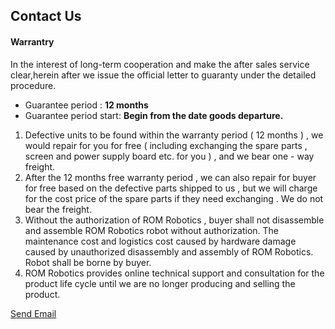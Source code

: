 ## Contact Us
#### Warrantry
<p></p>
In the interest of long-term cooperation and make the after sales service clear,herein after we issue the official letter to guaranty under the detailed procedure.</p>
<ul>
<li>Guarantee period : <Strong>12 months</Strong></li>
<li>Guarantee period start: <Strong>Begin from the date goods departure.</Strong></li>
</ul>
<ol>
<li>Defective units to be found within the warranty period ( 12 months ) , we would repair for you for free ( including exchanging the spare parts , screen and power supply board etc. for you ) , and we bear one - way freight.</li>

<li>After the 12 months free warranty period , we can also repair for buyer for free based on the defective parts shipped to us , but we will charge for the cost price of the spare parts if they need exchanging . We do not bear the freight.</li>

<li>Without the authorization of ROM Robotics , buyer shall not disassemble and assemble ROM Robotics robot without authorization. The maintenance cost and logistics cost caused by hardware damage caused by unauthorized disassembly and assembly of ROM Robotics. Robot shall be borne by buyer.</li>

<li>ROM Robotics provides online technical support and consultation for the product life cycle until we are no longer producing and selling the product.</li>
</ol>


<a href="mailto:romrobotics@gmail.com, thanzawtoe@romrobots.com, zwelmyataung@romrobots.com, kaunghtethtun@romrobots.com, pyaesoanaung@romrobots.com">Send Email</a>


